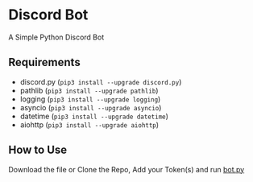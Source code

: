 # Discord Bot

A Simple Python Discord Bot

## Requirements

- discord.py (`pip3 install --upgrade discord.py`)
- pathlib (`pip3 install --upgrade pathlib`)
- logging (`pip3 install --upgrade logging`)
- asyncio (`pip3 install --upgrade asyncio`)
- datetime (`pip3 install --upgrade datetime`)
- aiohttp (`pip3 install --upgrade aiohttp`)

## How to Use  

Download the file or Clone the Repo, Add your Token(s) and run [bot.py](https://github.com/TurtleHelm/Discord-Bot/blob/main/bot.py)  
